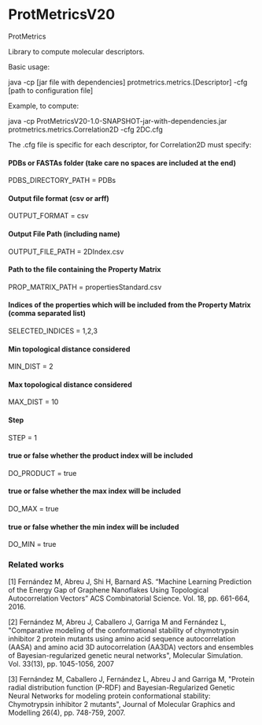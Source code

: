 # ProtMetricsV20

ProtMetrics

Library to compute molecular descriptors.

Basic usage:

java -cp [jar file with dependencies] protmetrics.metrics.[Descriptor]  -cfg [path to configuration file]

Example, to compute:

java -cp ProtMetricsV20-1.0-SNAPSHOT-jar-with-dependencies.jar  protmetrics.metrics.Correlation2D -cfg 2DC.cfg

The .cfg file is specific for each descriptor, for Correlation2D must specify:

#### PDBs or FASTAs folder (take care no spaces are included at the end)
PDBS_DIRECTORY_PATH = PDBs

#### Output file format (csv or arff)
OUTPUT_FORMAT = csv

#### Output File Path (including name)
OUTPUT_FILE_PATH = 2DIndex.csv

#### Path to the file containing the Property Matrix
PROP_MATRIX_PATH = propertiesStandard.csv

#### Indices of the properties which will be included from the Property Matrix (comma separated list)
SELECTED_INDICES = 1,2,3

#### Min topological distance considered
MIN_DIST = 2

#### Max topological distance considered
MAX_DIST = 10

#### Step
STEP = 1

#### true or false whether the product index will be included
DO_PRODUCT = true

#### true or false whether the max index will be included
DO_MAX = true

#### true or false whether the min index will be included
DO_MIN = true


### Related works
[1] Fernández M, Abreu J, Shi H, Barnard AS. “Machine Learning Prediction of the Energy Gap of Graphene Nanoflakes Using Topological Autocorrelation Vectors” ACS Combinatorial Science.  Vol. 18, pp. 661-664, 2016.

[2] Fernández M, Abreu J, Caballero J, Garriga M and Fernández L, "Comparative modeling of the conformational stability of chymotrypsin inhibitor 2 protein mutants using amino acid sequence autocorrelation (AASA) and amino acid 3D autocorrelation (AA3DA) vectors and ensembles of Bayesian-regularized genetic neural networks", Molecular Simulation. Vol. 33(13), pp. 1045-1056, 2007

[3] Fernández M, Caballero J, Fernández L, Abreu J and Garriga M, "Protein radial distribution function (P-RDF) and Bayesian-Regularized Genetic Neural Networks for modeling protein conformational stability: Chymotrypsin inhibitor 2 mutants", Journal of Molecular Graphics and Modelling 26(4), pp. 748-759, 2007.

